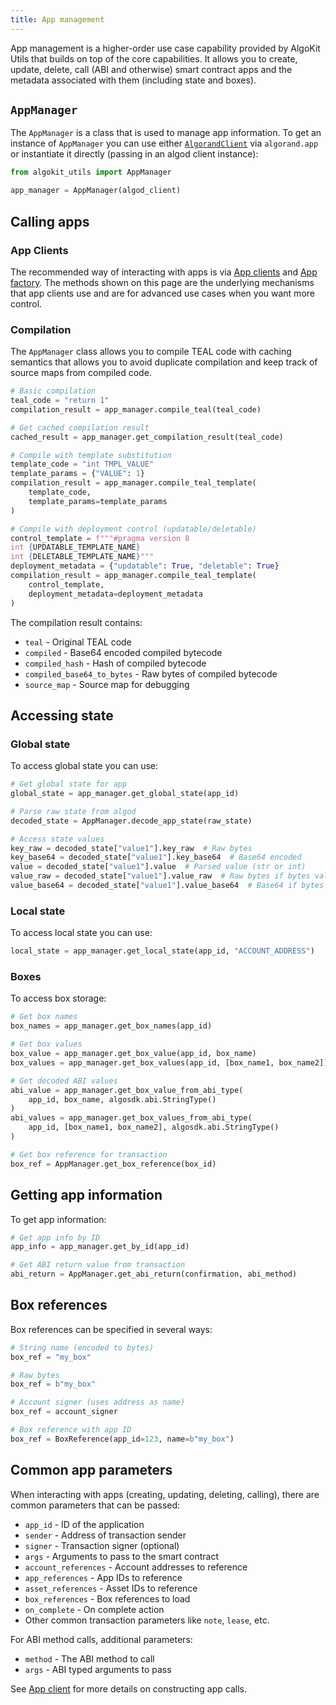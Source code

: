 ```yaml
---
title: App management
---
```


App management is a higher-order use case capability provided by AlgoKit Utils that builds on top of the core capabilities. It allows you to create, update, delete, call (ABI and otherwise) smart contract apps and the metadata associated with them (including state and boxes).

## `AppManager`

The `AppManager` is a class that is used to manage app information. To get an instance of `AppManager` you can use either [`AlgorandClient`](algorand-client) via `algorand.app` or instantiate it directly (passing in an algod client instance):

```python
from algokit_utils import AppManager

app_manager = AppManager(algod_client)
```

## Calling apps

### App Clients

The recommended way of interacting with apps is via [App clients](app-client) and [App factory](app-client#appfactory). The methods shown on this page are the underlying mechanisms that app clients use and are for advanced use cases when you want more control.

### Compilation

The `AppManager` class allows you to compile TEAL code with caching semantics that allows you to avoid duplicate compilation and keep track of source maps from compiled code.

```python
# Basic compilation
teal_code = "return 1"
compilation_result = app_manager.compile_teal(teal_code)

# Get cached compilation result
cached_result = app_manager.get_compilation_result(teal_code)

# Compile with template substitution
template_code = "int TMPL_VALUE"
template_params = {"VALUE": 1}
compilation_result = app_manager.compile_teal_template(
    template_code,
    template_params=template_params
)

# Compile with deployment control (updatable/deletable)
control_template = f"""#pragma version 8
int {UPDATABLE_TEMPLATE_NAME}
int {DELETABLE_TEMPLATE_NAME}"""
deployment_metadata = {"updatable": True, "deletable": True}
compilation_result = app_manager.compile_teal_template(
    control_template,
    deployment_metadata=deployment_metadata
)
```

The compilation result contains:

- `teal` - Original TEAL code
- `compiled` - Base64 encoded compiled bytecode
- `compiled_hash` - Hash of compiled bytecode
- `compiled_base64_to_bytes` - Raw bytes of compiled bytecode
- `source_map` - Source map for debugging

## Accessing state

### Global state

To access global state you can use:

```python
# Get global state for app
global_state = app_manager.get_global_state(app_id)

# Parse raw state from algod
decoded_state = AppManager.decode_app_state(raw_state)

# Access state values
key_raw = decoded_state["value1"].key_raw  # Raw bytes
key_base64 = decoded_state["value1"].key_base64  # Base64 encoded
value = decoded_state["value1"].value  # Parsed value (str or int)
value_raw = decoded_state["value1"].value_raw  # Raw bytes if bytes value
value_base64 = decoded_state["value1"].value_base64  # Base64 if bytes value
```

### Local state

To access local state you can use:

```python
local_state = app_manager.get_local_state(app_id, "ACCOUNT_ADDRESS")
```

### Boxes

To access box storage:

```python
# Get box names
box_names = app_manager.get_box_names(app_id)

# Get box values
box_value = app_manager.get_box_value(app_id, box_name)
box_values = app_manager.get_box_values(app_id, [box_name1, box_name2])

# Get decoded ABI values
abi_value = app_manager.get_box_value_from_abi_type(
    app_id, box_name, algosdk.abi.StringType()
)
abi_values = app_manager.get_box_values_from_abi_type(
    app_id, [box_name1, box_name2], algosdk.abi.StringType()
)

# Get box reference for transaction
box_ref = AppManager.get_box_reference(box_id)
```

## Getting app information

To get app information:

```python
# Get app info by ID
app_info = app_manager.get_by_id(app_id)

# Get ABI return value from transaction
abi_return = AppManager.get_abi_return(confirmation, abi_method)
```

## Box references

Box references can be specified in several ways:

```python
# String name (encoded to bytes)
box_ref = "my_box"

# Raw bytes
box_ref = b"my_box"

# Account signer (uses address as name)
box_ref = account_signer

# Box reference with app ID
box_ref = BoxReference(app_id=123, name=b"my_box")
```

## Common app parameters

When interacting with apps (creating, updating, deleting, calling), there are common parameters that can be passed:

- `app_id` - ID of the application
- `sender` - Address of transaction sender
- `signer` - Transaction signer (optional)
- `args` - Arguments to pass to the smart contract
- `account_references` - Account addresses to reference
- `app_references` - App IDs to reference
- `asset_references` - Asset IDs to reference
- `box_references` - Box references to load
- `on_complete` - On complete action
- Other common transaction parameters like `note`, `lease`, etc.

For ABI method calls, additional parameters:

- `method` - The ABI method to call
- `args` - ABI typed arguments to pass

See [App client](app-client) for more details on constructing app calls.
